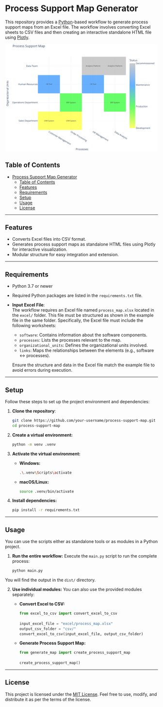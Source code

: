 # Process Support Map Generator

This repository provides a [Python](https://www.python.org/)-based workflow to generate process support maps from an Excel file. The workflow involves converting Excel sheets to CSV files and then creating an interactive standalone HTML file using [Plotly](https://plotly.com/python/).

![A process support map generated from Excel](image.png)

## Table of Contents
- [Process Support Map Generator](#process-support-map-generator)
  - [Table of Contents](#table-of-contents)
  - [Features](#features)
  - [Requirements](#requirements)
  - [Setup](#setup)
  - [Usage](#usage)
  - [License](#license)

---

## Features
- Converts Excel files into CSV format.
- Generates process support maps as standalone HTML files using Plotly for interactive visualization.
- Modular structure for easy integration and extension.

---

## Requirements
- Python 3.7 or newer
- Required Python packages are listed in the `requirements.txt` file.

- **Input Excel File**:  
  The workflow requires an Excel file named `process_map.xlsx` located in the `excel/` folder. This file must be structured as shown in the example file in the same folder. Specifically, the Excel file must include the following worksheets:

  - `software`: Contains information about the software components.
  - `processes`: Lists the processes relevant to the map.
  - `organizational_units`: Defines the organizational units involved.
  - `links`: Maps the relationships between the elements (e.g., software ↔ processes).

  Ensure the structure and data in the Excel file match the example file to avoid errors during execution.


---

## Setup
Follow these steps to set up the project environment and dependencies:

1. **Clone the repository**:
    ```bash
    git clone https://github.com/your-username/process-support-map.git
    cd process-support-map
    ```

2. **Create a virtual environment:**

    ```bash
    python -m venv .venv
    ```

3. **Activate the virtual environment:**

   - **Windows:**
      ```bash
      .\.venv\Scripts\activate
      ```

   - **macOS/Linux:**
      ```bash
      source .venv/bin/activate
      ```

4. **Install dependencies:**

    ```bash
    pip install -r requirements.txt
    ```

---

## Usage

You can use the scripts either as standalone tools or as modules in a Python project.

1. **Run the entire workflow:**
Execute the `main.py` script to run the complete process:

    ```bash
    python main.py
    ```
You will find the output in the `dist/` directory.

2. **Use individual modules:**
You can also use the provided modules separately:

   - **Convert Excel to CSV:**

      ```python
      from excel_to_csv import convert_excel_to_csv
      
      input_excel_file = "excel/process_map.xlsx"
      output_csv_folder = "csv/"
      convert_excel_to_csv(input_excel_file, output_csv_folder)
      ```

   - **Generate Process Support Map:**

      ```python
      from generate_map import create_process_support_map

      create_process_support_map()
      ```

<!---
---

## Scientific Sources

The concept of process support maps originates from the field of software cartography in business informatics. Below are some relevant references:

1. [Source]

If you use this project in your research, please consider citing the above sources where appropriate.
--->

---

## License

This project is licensed under the [MIT License](https://opensource.org/license/mit). Feel free to use, modify, and distribute it as per the terms of the license.

